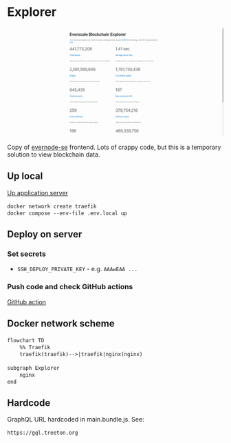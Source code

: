 # Explorer

![cover](docs/cover.png)

Copy of [evernode-se](https://github.com/tonlabs/evernode-se) frontend.
Lots of crappy code, but this is a temporary solution to view blockchain data.

## Up local

[Up application server](https://github.com/treeton-org/application-server#readme)

```shell
docker network create traefik
docker compose --env-file .env.local up
```

## Deploy on server

### Set secrets

* `SSH_DEPLOY_PRIVATE_KEY` - e.g. `AAAwEAA ...`

### Push code and check GitHub actions

[GitHub action](https://github.com/treeton-org/explorer/actions/workflows/deploy.yaml)

## Docker network scheme

```mermaid
flowchart TD
    %% Traefik
    traefik(traefik)-->|traefik|nginx(nginx)

subgraph Explorer
    nginx
end
```

## Hardcode

GraphQL URL hardcoded in main.bundle.js. See:

```shell
https://gql.treeton.org
```